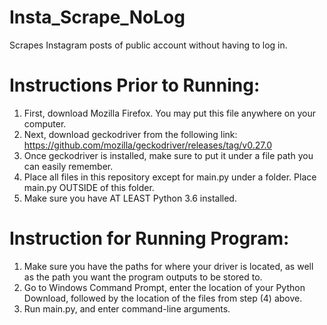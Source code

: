 # Insta_Scrape_NoLog
Scrapes Instagram posts of public account without having to log in.

# Instructions Prior to Running:
1. First, download Mozilla Firefox. You may put this file anywhere on your computer.
2. Next, download geckodriver from the following link: https://github.com/mozilla/geckodriver/releases/tag/v0.27.0
3. Once geckodriver is installed, make sure to put it under a file path you can easily remember.
4. Place all files in this repository except for main.py under a folder. Place main.py OUTSIDE of this folder.
5. Make sure you have AT LEAST Python 3.6 installed.

# Instruction for Running Program:
1. Make sure you have the paths for where your driver is located, as well as the path you want the program outputs to be stored to.
2. Go to Windows Command Prompt, enter the location of your Python Download, followed by the location of the files from step (4) above.
3. Run main.py, and enter command-line arguments.
